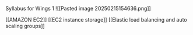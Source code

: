 Syllabus for Wings 1
![[Pasted image 20250215154636.png]]

[[AMAZON EC2]]
[[EC2 instance storage]]
[[Elastic load balancing and auto scaling groups]]